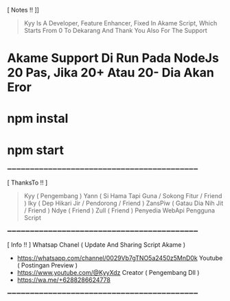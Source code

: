 [ Notes !! ]]
> Kyy Is A Developer, Feature Enhancer, Fixed In Akame Script, Which Starts From 0 To Dekarang And Thank You Also For The Support

# Akame Support Di Run Pada NodeJs 20 Pas, Jika 20+ Atau 20- Dia Akan Eror
# npm instal
# npm start

➖➖➖➖➖➖➖➖➖➖➖➖➖➖➖➖➖➖➖➖➖➖➖➖➖➖➖➖➖➖➖➖➖➖➖➖➖➖➖➖➖➖

[ ThanksTo !! ]
> Kyy ( Pengembang ) 
> Yann ( Si Hama Tapi Guna / Sokong Fitur / Friend ) 
> Iky ( Dep Hikari Jir / Pendorong / Friend ) 
> ZansPiw ( Gatau Dia Nih Jit / Friend )
> Ndye ( Friend )
> Zull ( Friend ) 
> Penyedia WebApi
> Pengguna Script

➖➖➖➖➖➖➖➖➖➖➖➖➖➖➖➖➖➖➖➖➖➖➖➖➖➖➖➖➖➖➖➖➖➖➖➖➖➖➖➖➖➖

[ Info !! ]
Whatsap Chanel ( Update And Sharing Script Akame ) 
- https://whatsapp.com/channel/0029Vb7gTNO5a2450z5MnD0k
Youtube ( Postingan Preview )
- https://www.youtube.com/@KyyXdz
Creator ( Pengembang Dll ) 
- https://wa.me/+6288286624778

➖➖➖➖➖➖➖➖➖➖➖➖➖➖➖➖➖➖➖➖➖➖➖➖➖➖➖➖➖➖➖➖➖➖➖➖➖➖➖➖➖➖

